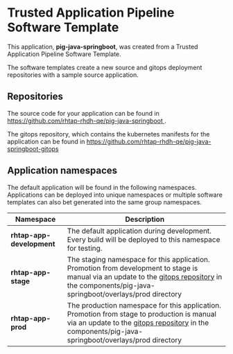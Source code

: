 # Trusted Application Pipeline Software Template

This application, **pig-java-springboot**, was created from a Trusted Application Pipeline Software Template.

The software templates create a new source and gitops deployment repositories with a sample source application. 

## Repositories

The source code for your application can be found in [https://github.com/rhtap-rhdh-qe/pig-java-springboot ](https://github.com/rhtap-rhdh-qe/pig-java-springboot ).
 
The gitops repository, which contains the kubernetes manifests for the application can be found in 
[https://github.com/rhtap-rhdh-qe/pig-java-springboot-gitops ](https://github.com/rhtap-rhdh-qe/pig-java-springboot-gitops ) 

## Application namespaces 

The default application will be found in the following namespaces. Applications can be deployed into unique namespaces or multiple software templates can also bet generated into the same group namespaces.  

|  Namespace   |  Description   |  
| -------- | -------- |   
| **rhtap-app-development** | The default application during development. Every build will be deployed to this namespace for testing. | 
| **rhtap-app-stage** | The staging namespace for this application. Promotion from development to stage is manual via an update to the [gitops repository](https://github.com/rhtap-rhdh-qe/pig-java-springboot-gitops ) in the components/pig-java-springboot/overlays/prod directory |  
| **rhtap-app-prod** | The production namespace for this application. Promotion from stage to production is manual via an update to the [gitops repository](https://github.com/rhtap-rhdh-qe/pig-java-springboot-gitops ) in the components/pig-java-springboot/overlays/prod directory | 